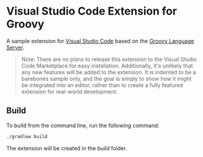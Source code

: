 # Visual Studio Code Extension for Groovy

A sample extension for [Visual Studio Code](https://code.visualstudio.com/) based on the [Groovy Language Server](https://github.com/prominic/groovy-language-server).

> Note: There are no plans to release this extension to the Visual Studio Code Marketplace for easy installation. Additionally, it's unlikely that any new features will be added to the extension. It is indented to be a barebones sample only, and the goal is simply to show how it might be integrated into an editor, rather than to create a fully featured extension for real-world development.

## Build

To build from the command line, run the following command:

```sh
./gradlew build
```

The extension will be created in the _build_ folder.
